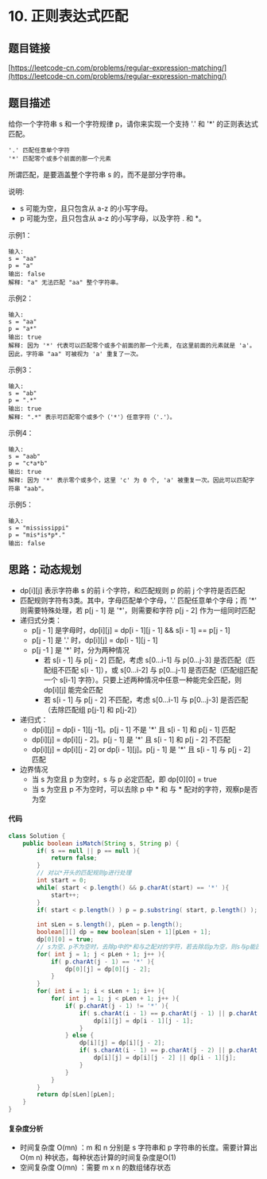 # 10. 正则表达式匹配

## 题目链接
[https://leetcode-cn.com/problems/regular-expression-matching/](https://leetcode-cn.com/problems/regular-expression-matching/)

## 题目描述
给你一个字符串 s 和一个字符规律 p，请你来实现一个支持 '.' 和 '*' 的正则表达式匹配。
```
'.' 匹配任意单个字符
'*' 匹配零个或多个前面的那一个元素
```
所谓匹配，是要涵盖整个字符串 s 的，而不是部分字符串。

说明:

 - s 可能为空，且只包含从 a-z 的小写字母。
 - p 可能为空，且只包含从 a-z 的小写字母，以及字符 . 和 *。

示例1：
```
输入:
s = "aa"
p = "a"
输出: false
解释: "a" 无法匹配 "aa" 整个字符串。
```

示例2：
```
输入:
s = "aa"
p = "a*"
输出: true
解释: 因为 '*' 代表可以匹配零个或多个前面的那一个元素, 在这里前面的元素就是 'a'。因此，字符串 "aa" 可被视为 'a' 重复了一次。
```

示例3：
```
输入:
s = "ab"
p = ".*"
输出: true
解释: ".*" 表示可匹配零个或多个（'*'）任意字符（'.'）。
```

示例4：
```
输入:
s = "aab"
p = "c*a*b"
输出: true
解释: 因为 '*' 表示零个或多个，这里 'c' 为 0 个, 'a' 被重复一次。因此可以匹配字符串 "aab"。
```

示例5：
```
输入:
s = "mississippi"
p = "mis*is*p*."
输出: false
```

## 思路：动态规划
 - dp[i][j] 表示字符串 s 的前 i 个字符，和匹配规则 p 的前 j 个字符是否匹配
 - 匹配规则字符有3类。其中，字母匹配单个字母，'.' 匹配任意单个字母；而 '\*' 则需要特殊处理，若 p[j - 1] 是 '\*'，则需要和字符 p[j - 2] 作为一组同时匹配
 - 递归式分类：
   - p[j - 1] 是字母时，dp[i][j] = dp[i - 1][j - 1] && s[i - 1] == p[j - 1]
   - p[j - 1] 是 '.' 时，dp[i][j] = dp[i - 1][j - 1]
   - p[j -1 ] 是 '\*' 时，分为两种情况
     - 若 s[i - 1] 与 p[j - 2] 匹配，考虑 s[0...i-1] 与 p[0...j-3] 是否匹配（匹配组不匹配 s[i - 1]），或 s[0...i-2] 与 p[0...j-1] 是否匹配（匹配组匹配一个 s[i-1] 字符）。只要上述两种情况中任意一种能完全匹配，则 dp[i][j] 能完全匹配
     - 若 s[i - 1] 与 p[j - 2] 不匹配，考虑 s[0...i-1] 与 p[0...j-3] 是否匹配（去除匹配组 p[j-1] 和 p[j-2]）
 - 递归式：
   - dp[i][j] = dp[i - 1][j -1]。p[j - 1] 不是 '*' 且 s[i - 1] 和 p[j - 1] 匹配
   - dp[i][j] = dp[i][j - 2]。p[j - 1] 是 '*' 且 s[i - 1] 和 p[j - 2] 不匹配
   - dp[i][j] = dp[i][j - 2] or dp[i - 1][j]。p[j - 1] 是 '*' 且 s[i - 1] 与 p[j - 2] 匹配
 - 边界情况
   - 当 s 为空且 p 为空时，s 与 p 必定匹配，即 dp[0][0] = true
   - 当 s 为空且 p 不为空时，可以去除 p 中 * 和 与 * 配对的字符，观察p是否为空

#### 代码
```java
class Solution {
    public boolean isMatch(String s, String p) {
        if( s == null || p == null ){
            return false;
        }
        // 对以*开头的匹配规则p进行处理
        int start = 0;
        while( start < p.length() && p.charAt(start) == '*' ){
            start++;
        }
        if( start < p.length() ) p = p.substring( start, p.length() );
        
        int sLen = s.length(), pLen = p.length();
        boolean[][] dp = new boolean[sLen + 1][pLen + 1];
        dp[0][0] = true;
        // s为空、p不为空时，去除p中的*和与之配对的字符，若去除后p为空，则s与p能匹配
        for( int j = 1; j < pLen + 1; j++ ){
            if( p.charAt(j - 1) == '*' ){
                dp[0][j] = dp[0][j - 2];
            }
        }
        for( int i = 1; i < sLen + 1; i++ ){
            for( int j = 1; j < pLen + 1; j++ ){
                if( p.charAt(j - 1) != '*' ){
                    if( s.charAt(i - 1) == p.charAt(j - 1) || p.charAt(j - 1) == '.' ){
                        dp[i][j] = dp[i - 1][j - 1];
                    }
                } else {
                    dp[i][j] = dp[i][j - 2];
                    if( s.charAt(i - 1) == p.charAt(j - 2) || p.charAt(j - 2) == '.' ){
                        dp[i][j] = dp[i][j - 2] || dp[i - 1][j];
                    }
                }
            }
        }
        return dp[sLen][pLen];
    }
}
```

#### 复杂度分析
 - 时间复杂度 O(mn) ：m 和 n 分别是 s 字符串和 p 字符串的长度。需要计算出 O(m n) 种状态，每种状态计算的时间复杂度是O(1)
 - 空间复杂度 O(mn) ：需要 m x n 的数组储存状态
